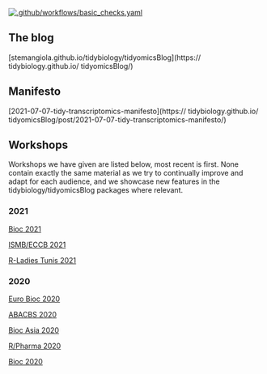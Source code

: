 <!-- badges: start -->
[![.github/workflows/basic_checks.yaml](https://github.com/tidybiology/tidyomicsBlog/workflows/.github/workflows/basic_checks.yaml/badge.svg)](https://github.com/tidybiology/tidyomicsBlog/actions)
<!-- badges: end -->

## The blog

[stemangiola.github.io/tidybiology/tidyomicsBlog](https:// tidybiology.github.io/ tidyomicsBlog/)

## Manifesto

[2021-07-07-tidy-transcriptomics-manifesto](https:// tidybiology.github.io/ tidyomicsBlog/post/2021-07-07-tidy-transcriptomics-manifesto/)

## Workshops

Workshops we have given are listed below, most recent is first. None contain exactly the same material as we try to continually improve and adapt for each audience, and we showcase new features in the tidybiology/tidyomicsBlog packages where relevant.

### 2021

[Bioc 2021](https://stemangiola.github.io/bioc2021_tidybiology/tidyomicsBlog/index.html)

[ISMB/ECCB 2021](https://tidybiology/tidyomicsBlog-workshops.github.io/ismb2021_tidybiology/tidyomicsBlog/index.html)

[R-Ladies Tunis 2021](https://stemangiola.github.io/rladiestunis2021_tidybiology/tidyomicsBlog/index.html)


### 2020

[Euro Bioc 2020](https://stemangiola.github.io/bioceurope2020_tidybiology/tidyomicsBlog/index.html)

[ABACBS 2020](https://stemangiola.github.io/ABACBS2020_tidybiology/tidyomicsBlog/index.html)

[Bioc Asia 2020](https://stemangiola.github.io/biocasia2020_tidybiology/tidyomicsBlog/index.html)

[R/Pharma 2020](https://stemangiola.github.io/rpharma2020_tidybiology/tidyomicsBlog/index.html)

[Bioc 2020](https://stemangiola.github.io/bioc_2020_tidybiology/tidyomicsBlog/index.html)



